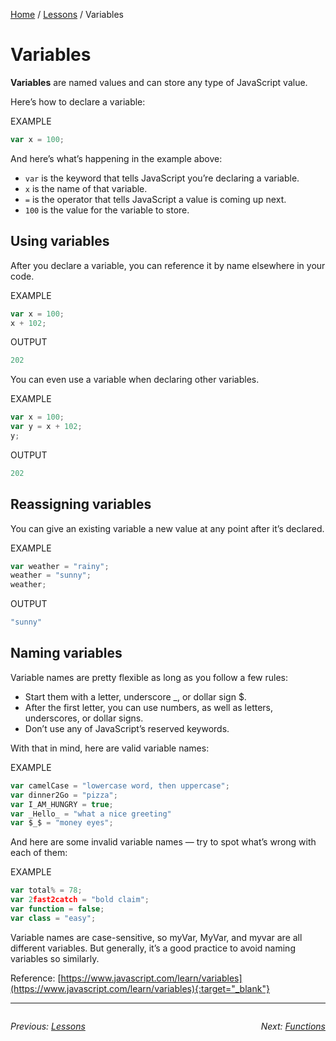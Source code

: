 [Home](../) / [Lessons](./Lessons) / Variables

# Variables
**Variables** are named values and can store any type of JavaScript value.

Here’s how to declare a variable:

EXAMPLE
```javascript
var x = 100;
```

And here’s what’s happening in the example above:

- `var` is the keyword that tells JavaScript you’re declaring a variable.
- `x` is the name of that variable.
- `=` is the operator that tells JavaScript a value is coming up next.
- `100` is the value for the variable to store.
 
## Using variables

After you declare a variable, you can reference it by name elsewhere in your code.

EXAMPLE
```javascript
var x = 100;
x + 102;
```
OUTPUT
```javascript
202
```

You can even use a variable when declaring other variables.

EXAMPLE
```javascript
var x = 100;
var y = x + 102;
y;
```
OUTPUT
```javascript
202
```

## Reassigning variables

You can give an existing variable a new value at any point after it’s declared.

EXAMPLE
```javascript
var weather = "rainy";
​weather = "sunny";
weather;
```
OUTPUT
```javascript
"sunny"
```

## Naming variables

Variable names are pretty flexible as long as you follow a few rules:
- Start them with a letter, underscore _, or dollar sign $.
- After the first letter, you can use numbers, as well as letters, underscores, or dollar signs.
- Don’t use any of JavaScript’s reserved keywords.

With that in mind, here are valid variable names:

EXAMPLE
```javascript
var camelCase = "lowercase word, then uppercase";
var dinner2Go = "pizza";
var I_AM_HUNGRY = true;
var _Hello_ = "what a nice greeting"
var $_$ = "money eyes";
```

And here are some invalid variable names — try to spot what’s wrong with each of them:

EXAMPLE
```javascript
var total% = 78;
var 2fast2catch = "bold claim";
var function = false;
var class = "easy";
```

Variable names are case-sensitive, so myVar, MyVar, and myvar are all different variables. But generally, it’s a good practice to avoid naming variables so similarly.

Reference: [https://www.javascript.com/learn/variables](https://www.javascript.com/learn/variables){:target="_blank"}

---
<div style="overflow:auto">
<div style="float: left">

<i>Previous: <a href="./Lessons">Lessons</a></i>

</div>

<div style="float: right">

<i>Next: <a href="./2%20Functions.md">Functions</a></i>

</div>
</div>
